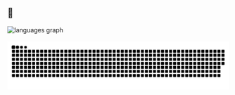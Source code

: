 ## 🥰

<div align="left">
<picture>
  <source media="(prefers-color-scheme: dark)" srcset="https://github-readme-stats.vercel.app/api/top-langs?username=paul-hartwich&locale=en&hide_title=true&layout=compact&card_width=320&langs_count=4&theme=react&hide_border=true&order=2" />
  <source media="(prefers-color-scheme: light)" srcset="https://github-readme-stats.vercel.app/api/top-langs?username=paul-hartwich&locale=en&hide_title=true&layout=compact&card_width=320&langs_count=4&theme=default&hide_border=true&order=2" />
  <img src="https://github-readme-stats.vercel.app/api/top-langs?username=paul-hartwich&locale=en&hide_title=true&layout=compact&card_width=320&langs_count=4&theme=default&hide_border=true&order=2" height="130" alt="languages graph" />
</picture>
</div>

<br clear="both">

<picture>
  <source media="(prefers-color-scheme: dark)" srcset="https://raw.githubusercontent.com/paul-hartwich/paul-hartwich/output/github-snake-dark.svg" />
  <source media="(prefers-color-scheme: light)" srcset="https://raw.githubusercontent.com/paul-hartwich/paul-hartwich/output/github-snake.svg" />
  <img alt="github-snake" src="https://raw.githubusercontent.com/paul-hartwich/paul-hartwich/output/github-snake.svg" />
</picture>

###
